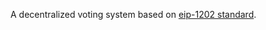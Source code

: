 A decentralized voting system based on [eip-1202 standard](https://eips.ethereum.org/EIPS/eip-1202).

